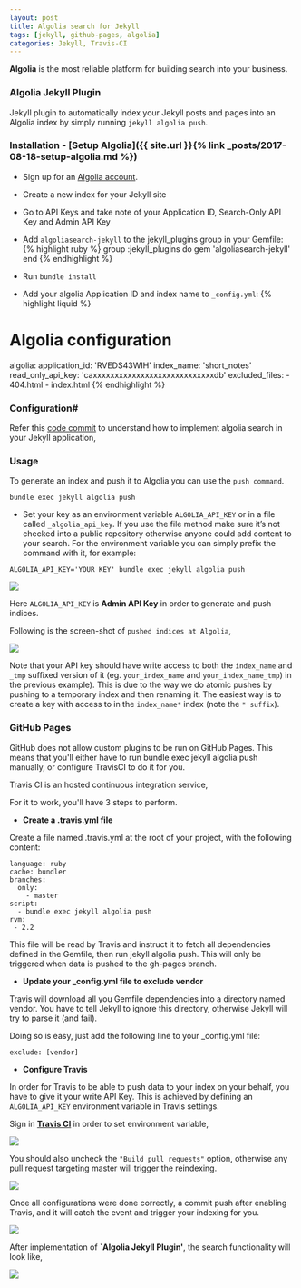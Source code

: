 ```yaml
---
layout: post
title: Algolia search for Jekyll
tags: [jekyll, github-pages, algolia]
categories: Jekyll, Travis-CI
---
```


**Algolia** is the most reliable platform for building search into your business.

### Algolia Jekyll Plugin

Jekyll plugin to automatically index your Jekyll posts and pages into an Algolia index by simply running `jekyll algolia push`.

### Installation - [Setup Algolia]({{ site.url }}{% link _posts/2017-08-18-setup-algolia.md %})
* Sign up for an [Algolia account](https://www.algolia.com/users/sign_up).
* Create a new index for your Jekyll site
* Go to API Keys and take note of your Application ID, Search-Only API Key and Admin API Key
* Add `algoliasearch-jekyll` to the jekyll_plugins group in your Gemfile:
{% highlight ruby %}
group :jekyll_plugins do
  gem 'algoliasearch-jekyll'
end
{% endhighlight %}

* Run `bundle install`
* Add your algolia Application ID and index name to `_config.yml`:
{% highlight liquid %}
# Algolia configuration
algolia:
  application_id: 'RVEDS43WIH'
  index_name: 'short_notes'
  read_only_api_key: 'caxxxxxxxxxxxxxxxxxxxxxxxxxxxxdb'
  excluded_files:
    - 404.html
    - index.html
{% endhighlight %}

### Configuration#

Refer this [code commit](https://github.com/rah00l/rah00l.github.io/commit/1da9f710387b76ad22509966d797b1fac08f96cc) to understand how to implement algolia search in your Jekyll application,

### Usage

To generate an index and push it to Algolia you can use the `push command`.

`bundle exec jekyll algolia push`

* Set your key as an environment variable `ALGOLIA_API_KEY` or in a file called `_algolia_api_key`. If you use the file method make sure it’s not checked into a public repository otherwise anyone could add content to your search. For the environment variable you can simply prefix the command with it, for example:

`ALGOLIA_API_KEY='YOUR KEY' bundle exec jekyll algolia push`

<img src="{{ site.url }}/public/images/algolia_index_generation.png"/>

Here `ALGOLIA_API_KEY` is **Admin API Key** in order to generate and push indices.

Following is the screen-shot of `pushed indices at Algolia`,

<img src="{{ site.url }}/public/images/algolia_indices.png"/>

Note that your API key should have write access to both the `index_name` and `_tmp` suffixed version of it (eg. `your_index_name` and `your_index_name_tmp`) in the previous example). This is due to the way we do atomic pushes by pushing to a temporary index and then renaming it. The easiest way is to create a key with access to in the `index_name*` index (note the `* suffix`).

### GitHub Pages

GitHub does not allow custom plugins to be run on GitHub Pages. This means that you'll either have to run bundle exec jekyll algolia push manually, or configure TravisCI to do it for you.

Travis CI is an hosted continuous integration service,

For it to work, you'll have 3 steps to perform.

* **Create a .travis.yml file**

Create a file named .travis.yml at the root of your project, with the following content:

```
language: ruby
cache: bundler
branches:
  only:
    - master
script: 
  - bundle exec jekyll algolia push
rvm:
 - 2.2
 ```
This file will be read by Travis and instruct it to fetch all dependencies defined in the Gemfile, then run jekyll algolia push. This will only be triggered when data is pushed to the gh-pages branch.

* **Update your _config.yml file to exclude vendor**

Travis will download all you Gemfile dependencies into a directory named vendor. You have to tell Jekyll to ignore this directory, otherwise Jekyll will try to parse it (and fail).

Doing so is easy, just add the following line to your _config.yml file:

`exclude: [vendor]`

* **Configure Travis**

In order for Travis to be able to push data to your index on your behalf, you have to give it your write API Key. This is achieved by defining an `ALGOLIA_API_KEY` environment variable in Travis settings.

Sign in [**Travis CI**](https://travis-ci.org/) in order to set environment variable,

<img src="{{ site.url }}/public/images/travis_ci_login.png" />

You should also uncheck the `"Build pull requests"` option, otherwise any pull request targeting master will trigger the reindexing.

<img src="{{ site.url }}/public/images/travis_ci_setting.png" />

Once all configurations were done correctly, a commit push after enabling Travis, and it will catch the event and trigger your indexing for you.

<img src="{{ site.url }}/public/images/travis_ci_build.png" />

After implementation of **`Algolia Jekyll Plugin'**, the search functionality will look like,

<img src="{{ site.url }}/public/images/test_alogolia_search.png" />




